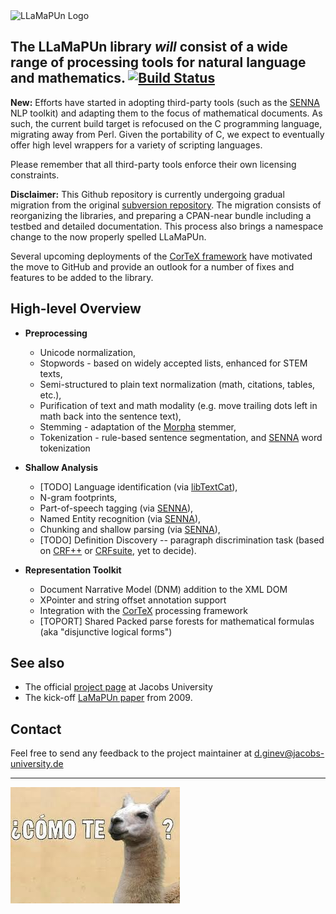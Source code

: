 <img src="doc/transparent_llama_sir.png" alt="LLaMaPUn Logo" width="400"/>

The **LLaMaPUn** library *will* consist of a wide range of processing tools for natural language and mathematics.
[![Build Status](https://secure.travis-ci.org/KWARC/LLaMaPUn.png?branch=master)](http://travis-ci.org/KWARC/LLaMaPUn)
---
**New:** Efforts have started in adopting third-party tools (such as the [SENNA](http://ml.nec-labs.com/senna/) NLP toolkit) and adapting them to the focus of mathematical documents. As such, the current build target is refocused on the C programming language, migrating away from Perl. Given the portability of C, we expect to eventually offer high level wrappers for a variety of scripting languages.

Please remember that all third-party tools enforce their own licensing constraints.

**Disclaimer:** This Github repository is currently undergoing gradual migration from the original [subversion repository](https://svn.kwarc.info/repos/lamapun/lib/).
The migration consists of reorganizing the libraries, and preparing a CPAN-near bundle including a testbed and detailed documentation.
This process also brings a namespace change to the now properly spelled LLaMaPUn.

Several upcoming deployments of the [CorTeX framework](https://github.com/dginev/CorTeX) have motivated the move to GitHub
and provide an outlook for a number of fixes and features to be added to the library.

## High-level Overview
 * **Preprocessing**
   * Unicode normalization,
   * Stopwords - based on widely accepted lists, enhanced for STEM texts,
   * Semi-structured to plain text normalization (math, citations, tables, etc.),
   * Purification of text and math modality (e.g. move trailing dots left in math back into the sentence text),
   * Stemming - adaptation of the [Morpha](http://www.sussex.ac.uk/Users/johnca/morph.html) stemmer,
   * Tokenization - rule-based sentence segmentation, and [SENNA](http://ml.nec-labs.com/senna/) word tokenization
 
 * **Shallow Analysis**
   * [TODO] Language identification (via [libTextCat](http://software.wise-guys.nl/libtextcat/)),
   * N-gram footprints,
   * Part-of-speech tagging (via [SENNA](http://ml.nec-labs.com/senna/)),
   * Named Entity recognition (via [SENNA](http://ml.nec-labs.com/senna/)),
   * Chunking and shallow parsing (via [SENNA](http://ml.nec-labs.com/senna/)),
   * [TODO] Definition Discovery -- paragraph discrimination task (based on [CRF++](http://crfpp.googlecode.com/svn/trunk/doc/index.html) or [CRFsuite](http://www.chokkan.org/software/crfsuite/), yet to decide).
 
 * **Representation Toolkit**
   * Document Narrative Model (DNM) addition to the XML DOM
   * XPointer and string offset annotation support
   * Integration with the [CorTeX](https://github.com/dginev/CorTeX) processing framework
   * [TOPORT] Shared Packed parse forests for mathematical formulas (aka "disjunctive logical forms")

## See also
 * The official [project page](https://trac.kwarc.info/lamapun/) at Jacobs University 
 * The kick-off [LaMaPUn paper](http://www.kwarc.info/projects/lamapun/pubs/AST09_LaMaPUn+appendix.pdf) from 2009.
 
## Contact
Feel free to send any feedback to the project maintainer at d.ginev@jacobs-university.de

---

![A LLaMa PUn](doc/a_llama_pun.jpg)
